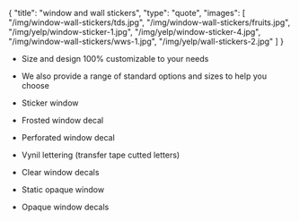 {
  "title": "window and wall stickers",
  "type": "quote",
  "images": [
    "/img/window-wall-stickers/tds.jpg",
    "/img/window-wall-stickers/fruits.jpg",
    "/img/yelp/window-sticker-1.jpg",
    "/img/yelp/window-sticker-4.jpg",
    "/img/window-wall-stickers/wws-1.jpg",
    "/img/yelp/wall-stickers-2.jpg"
  ]
}

* Size and design 100% customizable to your needs
* We also provide a range of standard options and sizes to help you choose


* Sticker window
* Frosted window decal
* Perforated window decal
* Vynil lettering (transfer tape cutted letters)
* Clear window decals
* Static opaque window
* Opaque window decals
